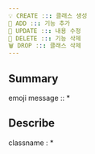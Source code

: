 ```yaml
---
💡 CREATE ::: 클래스 생성
🎲 ADD ::: 기능 추가
🔨 UPDATE ::: 내용 수정
📍 DELETE ::: 기능 삭제
🗑 DROP ::: 클래스 삭제
---
```

## Summary
emoji message :: *

## Describe
classname : *